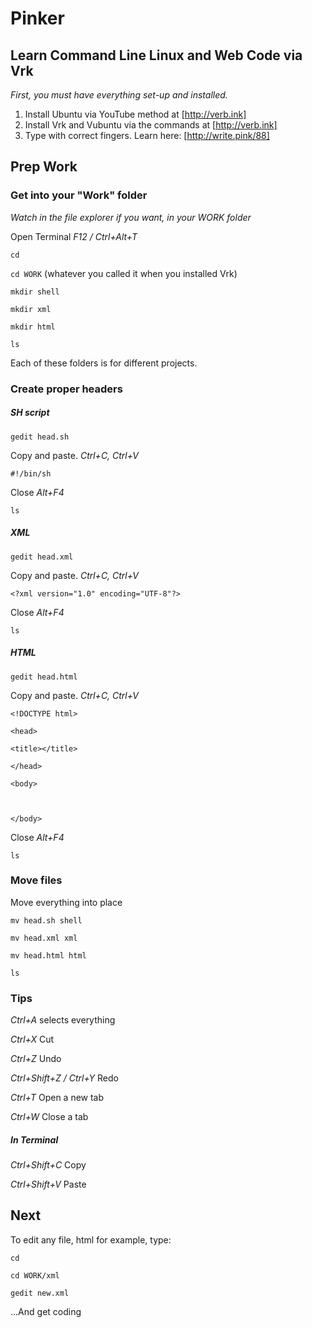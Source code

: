 # Pinker
## Learn Command Line Linux and Web Code via Vrk

*First, you must have everything set-up and installed.*

1. Install Ubuntu via YouTube method at [http://verb.ink]
2. Install Vrk and Vubuntu via the commands at [http://verb.ink]
3. Type with correct fingers. Learn here: [http://write.pink/88]

## Prep Work
### Get into your "Work" folder

*Watch in the file explorer if you want, in your WORK folder*

Open Terminal *F12 / Ctrl+Alt+T*

`cd `

`cd WORK` (whatever you called it when you installed Vrk)

`mkdir shell`

`mkdir xml`

`mkdir html`

`ls`

Each of these folders is for different projects.

### Create proper headers

##### SH script

`gedit head.sh`

Copy and paste. *Ctrl+C, Ctrl+V*

`#!/bin/sh`

Close *Alt+F4*

`ls`

##### XML

`gedit head.xml`

Copy and paste. *Ctrl+C, Ctrl+V*

`<?xml version="1.0" encoding="UTF-8"?>`

Close *Alt+F4*

`ls`

##### HTML

`gedit head.html`

Copy and paste. *Ctrl+C, Ctrl+V*

`<!DOCTYPE html>`

`<head>`

`<title></title>`

`</head>`

`<body>`

` `

`</body>`

Close *Alt+F4*

`ls`

### Move files

Move everything into place

`mv head.sh shell`

`mv head.xml xml`

`mv head.html html`

`ls`

### Tips

*Ctrl+A* selects everything

*Ctrl+X* Cut

*Ctrl+Z* Undo

*Ctrl+Shift+Z / Ctrl+Y* Redo

*Ctrl+T* Open a new tab

*Ctrl+W* Close a tab

##### In Terminal

*Ctrl+Shift+C* Copy

*Ctrl+Shift+V* Paste

## Next

To edit any file, html for example, type:

`cd `

`cd WORK/xml`

`gedit new.xml`

...And get coding

